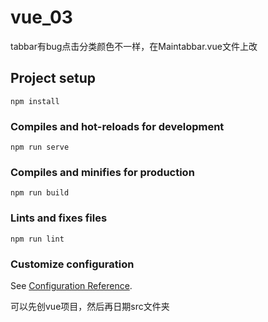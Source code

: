 # vue_03

tabbar有bug点击分类颜色不一样，在Maintabbar.vue文件上改

## Project setup
```
npm install
```

### Compiles and hot-reloads for development
```
npm run serve
```

### Compiles and minifies for production
```
npm run build
```

### Lints and fixes files
```
npm run lint
```

### Customize configuration
See [Configuration Reference](https://cli.vuejs.org/config/).


可以先创vue项目，然后再日期src文件夹
